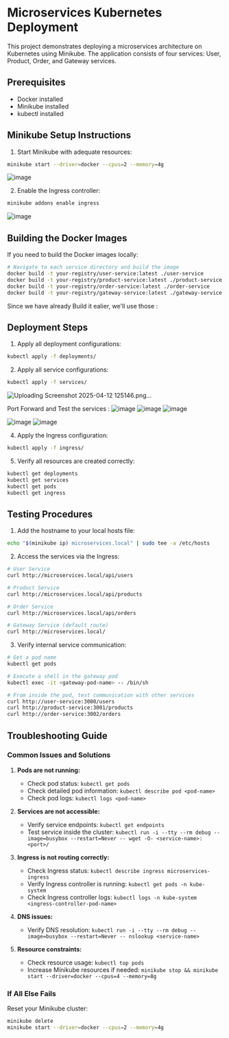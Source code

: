 # Microservices Kubernetes Deployment

This project demonstrates deploying a microservices architecture on Kubernetes using Minikube. The application consists of four services: User, Product, Order, and Gateway services.

## Prerequisites

- Docker installed
- Minikube installed
- kubectl installed

## Minikube Setup Instructions

1. Start Minikube with adequate resources:

```bash
minikube start --driver=docker --cpus=2 --memory=4g
```
![image](https://github.com/user-attachments/assets/23f6cd1d-a623-439d-987b-d249d3559eeb)


2. Enable the Ingress controller:

```bash
minikube addons enable ingress
```
![image](https://github.com/user-attachments/assets/2fb97a69-ffe6-48b7-ba26-95d275484ba5)


## Building the Docker Images

If you need to build the Docker images locally:

```bash
# Navigate to each service directory and build the image
docker build -t your-registry/user-service:latest ./user-service
docker build -t your-registry/product-service:latest ./product-service
docker build -t your-registry/order-service:latest ./order-service
docker build -t your-registry/gateway-service:latest ./gateway-service
```
Since we have already Build it ealier, we'll use those : 




## Deployment Steps

1. Apply all deployment configurations:

```bash
kubectl apply -f deployments/
```

2. Apply all service configurations:

```bash
kubectl apply -f services/
```
![Uploading Screenshot 2025-04-12 125146.png…]()


Port Forward and Test the services : 
![image](https://github.com/user-attachments/assets/c759c4e1-ae35-423b-a43e-7ed0636c7a56)
![image](https://github.com/user-attachments/assets/b9fafab4-72df-4272-a6e4-cc518b47e638)
![image](https://github.com/user-attachments/assets/ec254d51-b6e5-45e7-a28f-8a54daf9c62c)

![image](https://github.com/user-attachments/assets/84f43ab1-4e52-4a42-982e-3f6677104fad)
![image](https://github.com/user-attachments/assets/0b0b5296-6063-453a-abb2-ac9431c1ad5e)


4. Apply the Ingress configuration:

```bash
kubectl apply -f ingress/
```

5. Verify all resources are created correctly:

```bash
kubectl get deployments
kubectl get services
kubectl get pods
kubectl get ingress
```

## Testing Procedures

1. Add the hostname to your local hosts file:

```bash
echo "$(minikube ip) microservices.local" | sudo tee -a /etc/hosts
```

2. Access the services via the Ingress:

```bash
# User Service
curl http://microservices.local/api/users

# Product Service
curl http://microservices.local/api/products

# Order Service
curl http://microservices.local/api/orders

# Gateway Service (default route)
curl http://microservices.local/
```

3. Verify internal service communication:

```bash
# Get a pod name
kubectl get pods

# Execute a shell in the gateway pod
kubectl exec -it <gateway-pod-name> -- /bin/sh

# From inside the pod, test communication with other services
curl http://user-service:3000/users
curl http://product-service:3001/products
curl http://order-service:3002/orders
```

## Troubleshooting Guide

### Common Issues and Solutions

1. **Pods are not running:**
   - Check pod status: `kubectl get pods`
   - Check detailed pod information: `kubectl describe pod <pod-name>`
   - Check pod logs: `kubectl logs <pod-name>`

2. **Services are not accessible:**
   - Verify service endpoints: `kubectl get endpoints`
   - Test service inside the cluster: `kubectl run -i --tty --rm debug --image=busybox --restart=Never -- wget -O- <service-name>:<port>/`

3. **Ingress is not routing correctly:**
   - Check Ingress status: `kubectl describe ingress microservices-ingress`
   - Verify Ingress controller is running: `kubectl get pods -n kube-system`
   - Check Ingress controller logs: `kubectl logs -n kube-system <ingress-controller-pod-name>`

4. **DNS issues:**
   - Verify DNS resolution: `kubectl run -i --tty --rm debug --image=busybox --restart=Never -- nslookup <service-name>`

5. **Resource constraints:**
   - Check resource usage: `kubectl top pods`
   - Increase Minikube resources if needed: `minikube stop && minikube start --driver=docker --cpus=4 --memory=8g`

### If All Else Fails

Reset your Minikube cluster:

```bash
minikube delete
minikube start --driver=docker --cpus=2 --memory=4g
```
